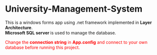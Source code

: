 # University-Management-System
This is a windows forms app using .net framework implemented in <strong>Layer Architecture</strong>. <br/><strong>Microsoft SQL server </strong>is used to manage the database.<br/>
<p style="color: red">Change the <strong>connection string</strong> in <strong>App.config</strong> and connect to your own database before running this project.</p>

